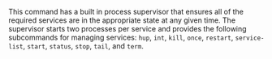 This command has a built in process supervisor that ensures all of the
required services are in the appropriate state at any given time. The
supervisor starts two processes per service and provides the following
subcommands for managing services: `hup`, `int`, `kill`, `once`,
`restart`, `service-list`, `start`, `status`, `stop`, `tail`, and
`term`.